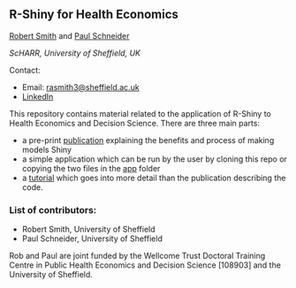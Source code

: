 ## R-Shiny for Health Economics

[Robert Smith](https://www.sheffield.ac.uk/scharr/staff-pgrs/studentprofiles/robertsmith) and [Paul Schneider](https://www.sheffield.ac.uk/scharr/staff-pgrs/studentprofiles/paulschneider)

*ScHARR, University of Sheffield, UK*

Contact:
- Email: rasmith3@sheffield.ac.uk
- [LinkedIn](https://www.linkedin.com/in/robert-smith-53b28438)

This repository contains material related to the application of R-Shiny to Health Economics and Decision Science. There are three main parts: 
- a pre-print [publication](https://github.com/RobertASmith/healthecon_shiny/blob/master/Publication/report.pdf) explaining the benefits and process of making models Shiny
- a simple application which can be run by the user by cloning this repo or copying the two files in the [app](https://github.com/RobertASmith/healthecon_shiny/tree/master/App) folder 
- a [tutorial](https://github.com/RobertASmith/healthecon_shiny/tree/master/Tutorial) which goes into more detail than the publication describing the code.

### List of contributors:
- Robert Smith, University of Sheffield
- Paul Schneider, University of Sheffield

Rob and Paul are joint funded by the Wellcome Trust Doctoral Training Centre in Public Health Economics and Decision Science [108903] and the University of Sheffield.


